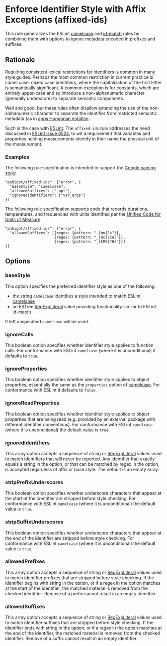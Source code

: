 # Enforce Identifier Style with Affix Exceptions (affixed-ids)

This rule generalizes the ESLint
[camelcase](http://eslint.org/docs/rules/camelcase) and
[id-match](http://eslint.org/docs/rules/id-match) rules by combining
them with options to ignore metadata encoded in prefixes and suffixes.

## Rationale

Requiring consistent lexical restrictions for identifiers is common in
many style guides.  Perhaps the most common restriction in current
practice is camel case: mixed case identifiers, where the capitalization
of the first letter is semantically significant.  A common exception is
for constants, which are entirely upper-case and so introduce a
non-alphanumeric character (generally underscore) to separate semantic
components.

Well and good, but these rules often disallow extending the use of the
non-alphanumeric character to separate the identifier from restricted
semantic metadata (as in [apps Hungarian
notation](https://en.wikipedia.org/wiki/Hungarian_notation#Systems_vs._Apps_Hungarian).

Such is the case with [ESLint][].  The `affixed-ids` rule addresses the
need discussed in [ESLint issue 6524](https://github.com/eslint/eslint/issues/6524), to wit a
requirement that variables and properties holding measurements identify
in their name the physical unit of the measurement.

### Examples

The following rule specification is intended to support the [Google
naming style](https://google.github.io/styleguide/javascriptguide.xml?showone=Naming#Naming):

    "pabigot/affixed-ids": ["error", {
      "baseStyle": "camelcase",
      "allowedSuffixes": ["_opt"],
      "ignoredIdentifiers": ["var_args"]
    }]

The following rule specification supports code that records durations,
temperatures, and frequencies with units identified per the [Unified
Code for Units of Measure](http://unitsofmeasure.org/ucum.html):

    "pabigot/affixed-ids": ["error", {
      "allowedSuffixes": [{regex: {pattern: "_[mu]?s"}},
                          {regex: {pattern: "_[dc]?Cel"}},
                          {regex: {pattern: "_[kMG]?Hz"}}]
    }]

## Options

### baseStyle

This option specifies the preferred identifier style as one of the
following:

* the string `camelcase` identifies a style intended to match ESLint
  [camelcase][]
* an ESTree [RegExpLiteral][] value providing functionality similar to
  ESLint [id-match][]

If left unspecified `camelcase` will be used.

### ignoreCalls

This boolean option specifies whether identifier style applies to
function calls.  For conformance with ESLint `camelcase` (where it is
unconditional) it defaults to `true`.

### ignoreProperties

This boolean option specifies whether identifier style applies to object
properties, essentially the same as the `properties` option of
[camelcase][].  For conformance with ESLint it defaults to `false`.

### ignoreReadProperties

This boolean option specifies whether identifier style applies to object
properties that are being read (e.g. provided by an external package
with different identifier conventions).  For conformance with ESLint
`camelcase` (where it is unconditional) the default value is `true`.

### ignoredIdentifiers

This array option accepts a sequence of string or [RegExpLiteral][]
values used to match identifiers that will never be reported.  Any
identifier that exactly equals a string in the option, or that can be
matched by regex in the option, is accepted regardless of affix or base
style.  The default is an empty array.

### stripPrefixUnderscores

This boolean option specifies whether underscore characters that appear
at the start of the identifier are stripped before style checking.  For
conformance with ESLint `camelcase` (where it is unconditional) the
default value is `true`.

### stripSuffixUnderscores

This boolean option specifies whether underscore characters that appear
at the end of the identifier are stripped before style checking.  For
conformance with ESLint `camelcase` (where it is unconditional) the
default value is `true`.

### allowedPrefixes

This array option accepts a sequence of string or [RegExpLiteral][]
values used to match identifier prefixes that are stripped before style
checking.  If the identifier begins with string in the option, or if a
regex in the option matches at the start of the identifier, the matched
material is removed from the checked identifier.  Remove of a prefix
cannot result in an empty identifier.

### allowedSuffixes

This array option accepts a sequence of string or [RegExpLiteral][]
values used to match identifier suffixes that are stripped before style
checking.  If the identifier ends with string in the option, or if a
regex in the option matches at the end of the identifier, the matched
material is removed from the checked identifier.  Remove of a suffix
cannot result in an empty identifier.

[ESLint]: http://eslint.org
[camelcase]: http://eslint.org/docs/rules/camelcase
[id-match]: http://eslint.org/docs/rules/id-match
[RegExpLiteral]: https://github.com/estree/estree/blob/master/spec.md#regexpliteral
